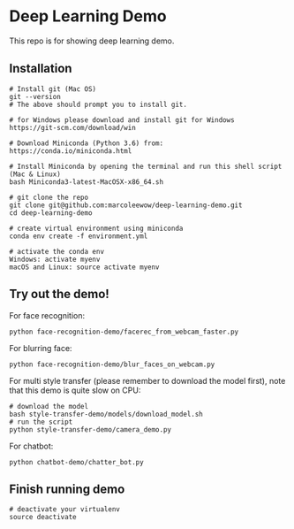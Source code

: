 # Deep Learning Demo

This repo is for showing deep learning demo.

## Installation
```
# Install git (Mac OS)
git --version
# The above should prompt you to install git.

# for Windows please download and install git for Windows
https://git-scm.com/download/win
```

```
# Download Miniconda (Python 3.6) from:
https://conda.io/miniconda.html
```

```
# Install Miniconda by opening the terminal and run this shell script (Mac & Linux)
bash Miniconda3-latest-MacOSX-x86_64.sh
```

```
# git clone the repo
git clone git@github.com:marcoleewow/deep-learning-demo.git
cd deep-learning-demo
```

```
# create virtual environment using miniconda
conda env create -f environment.yml
```


```
# activate the conda env
Windows: activate myenv
macOS and Linux: source activate myenv
```


## Try out the demo!

For face recognition:

`python face-recognition-demo/facerec_from_webcam_faster.py`

For blurring face:

`python face-recognition-demo/blur_faces_on_webcam.py`

For multi style transfer (please remember to download the model first), 
note that this demo is quite slow on CPU:
```
# download the model
bash style-transfer-demo/models/download_model.sh
# run the script
python style-transfer-demo/camera_demo.py

```
For chatbot:

`python chatbot-demo/chatter_bot.py`


## Finish running demo
```
# deactivate your virtualenv
source deactivate
```



